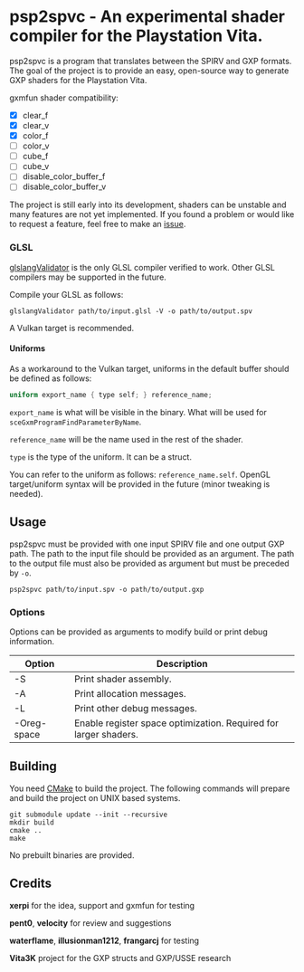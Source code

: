 # psp2spvc - An experimental shader compiler for the Playstation Vita.

psp2spvc is a program that translates between the SPIRV and GXP formats.
The goal of the project is to provide an easy, open-source way to generate GXP shaders for the Playstation Vita.

gxmfun shader compatibility:
 - [x] clear_f
 - [x] clear_v
 - [x] color_f
 - [ ] color_v
 - [ ] cube_f
 - [ ] cube_v
 - [ ] disable_color_buffer_f
 - [ ] disable_color_buffer_v

The project is still early into its development, shaders can be unstable and many features are not yet implemented.
If you found a problem or would like to request a feature, feel free to make an [issue](https://github.com/1whatleytay/psp2spvc/issues).

### GLSL
[glslangValidator](https://github.com/KhronosGroup/glslang) is the only GLSL compiler verified to work.
Other GLSL compilers may be supported in the future.

Compile your GLSL as follows:
```shell script
glslangValidator path/to/input.glsl -V -o path/to/output.spv
```
A Vulkan target is recommended.

#### Uniforms
As a workaround to the Vulkan target, uniforms in the default buffer should be defined as follows:
```glsl
uniform export_name { type self; } reference_name;
```
`export_name` is what will be visible in the binary. What will be used for `sceGxmProgramFindParameterByName`.

`reference_name` will be the name used in the rest of the shader.

`type` is the type of the uniform. It can be a struct.

You can refer to the uniform as follows: `reference_name.self`.
OpenGL target/uniform syntax will be provided in the future (minor tweaking is needed).

## Usage
psp2spvc must be provided with one input SPIRV file and one output GXP path.
The path to the input file should be provided as an argument.
The path to the output file must also be provided as argument but must be preceded by `-o`.
```shell script
psp2spvc path/to/input.spv -o path/to/output.gxp
```

### Options
Options can be provided as arguments to modify build or print debug information.

Option | Description
--- | ---
-S | Print shader assembly.
-A | Print allocation messages.
-L | Print other debug messages.
-Oreg-space | Enable register space optimization. Required for larger shaders.

## Building
You need [CMake](https://cmake.org/) to build the project.
The following commands will prepare and build the project on UNIX based systems.
```shell script
git submodule update --init --recursive
mkdir build
cmake ..
make
```

No prebuilt binaries are provided.

## Credits
**xerpi** for the idea, support and gxmfun for testing

**pent0**, **velocity** for review and suggestions

**waterflame**, **illusionman1212**, **frangarcj** for testing

**Vita3K** project for the GXP structs and GXP/USSE research
